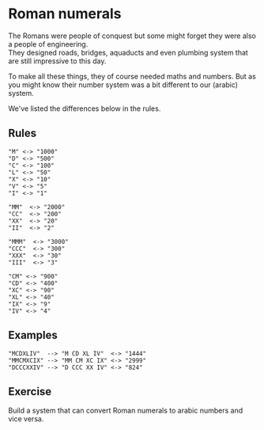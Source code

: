 # Roman numerals

The Romans were people of conquest but some might forget they were also a people of engineering.  
They designed roads, bridges, aquaducts and even plumbing system that are still impressive to this day.

To make all these things, they of course needed maths and numbers.
But as you might know their number system was a bit different to our (arabic) system.

We've listed the differences below in the rules.

## Rules

```
"M" <-> "1000"
"D" <-> "500"
"C" <-> "100"
"L" <-> "50"
"X" <-> "10"
"V" <-> "5"
"I" <-> "1"

"MM"  <-> "2000"
"CC"  <-> "200"
"XX"  <-> "20"
"II"  <-> "2"

"MMM"  <-> "3000"
"CCC"  <-> "300"
"XXX"  <-> "30"
"III"  <-> "3"

"CM" <-> "900"
"CD" <-> "400"
"XC" <-> "90"
"XL" <-> "40"
"IX" <-> "9"
"IV" <-> "4"
```
## Examples
```
"MCDXLIV"  --> "M CD XL IV"  <-> "1444"
"MMCMXCIX" --> "MM CM XC IX" <-> "2999"
"DCCCXXIV" --> "D CCC XX IV" <-> "824"
```

## Exercise
Build a system that can convert Roman numerals to arabic numbers and vice versa.
